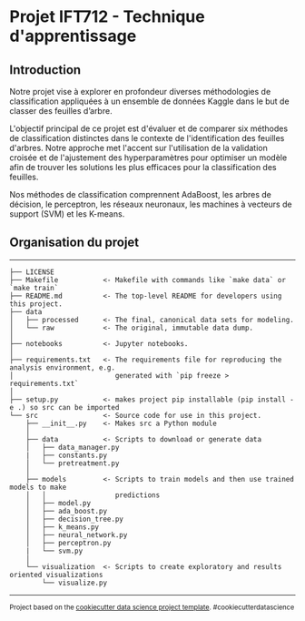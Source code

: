 Projet IFT712 - Technique d'apprentissage
==============================


## Introduction

Notre projet vise à explorer en profondeur diverses méthodologies de classification appliquées à un ensemble de données Kaggle dans le but de classer des feuilles d’arbre.

L'objectif principal de ce projet est d'évaluer et de comparer six méthodes de classification distinctes dans le contexte de l'identification des feuilles d'arbres. Notre approche met l'accent sur l'utilisation de la validation croisée et de l'ajustement des hyperparamètres pour optimiser un modèle afin de trouver les solutions les plus efficaces pour la classification des feuilles.

Nos méthodes de classification comprennent AdaBoost, les arbres de décision, le perceptron, les réseaux neuronaux, les machines à vecteurs de support (SVM) et les K-means. 


## Organisation du projet 

------------

    ├── LICENSE
    ├── Makefile           <- Makefile with commands like `make data` or `make train`
    ├── README.md          <- The top-level README for developers using this project.
    ├── data
    │   ├── processed      <- The final, canonical data sets for modeling.
    │   └── raw            <- The original, immutable data dump.
    │
    ├── notebooks          <- Jupyter notebooks. 
    │
    ├── requirements.txt   <- The requirements file for reproducing the analysis environment, e.g.
    │                         generated with `pip freeze > requirements.txt`
    │
    ├── setup.py           <- makes project pip installable (pip install -e .) so src can be imported
    └── src                <- Source code for use in this project.
        ├── __init__.py    <- Makes src a Python module
        │
        ├── data           <- Scripts to download or generate data
        │   ├── data_manager.py
        |   ├── constants.py
        │   └── pretreatment.py
        │
        ├── models         <- Scripts to train models and then use trained models to make
        │   │                 predictions
        │   ├── model.py
        │   ├── ada_boost.py
        │   ├── decision_tree.py
        │   ├── k_means.py
        │   ├── neural_network.py
        │   ├── perceptron.py
        |   └── svm.py
        │
        └── visualization  <- Scripts to create exploratory and results oriented visualizations
            └── visualize.py


--------

<p><small>Project based on the <a target="_blank" href="https://drivendata.github.io/cookiecutter-data-science/">cookiecutter data science project template</a>. #cookiecutterdatascience</small></p>
